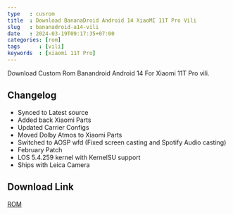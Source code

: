 ```yaml
---
type   : cusrom
title  : Download BananaDroid Android 14 XiaoMI 11T Pro Vili
slug   : bananadroid-a14-vili
date   : 2024-03-19T09:17:35+07:00
categories: [rom]
tags      : [vili]
keywords  : [xiaomi 11T Pro]
---
```


Download Custom Rom Banandroid Android 14 For Xiaomi 11T Pro vili.

## Changelog
- Synced to Latest source
- Added back Xiaomi Parts
- Updated Carrier Configs
- Moved Dolby Atmos to Xiaomi Parts
- Switched to AOSP wfd (Fixed screen casting and Spotify Audio casting)
- February Patch
- LOS 5.4.259 kernel with KernelSU support
- Ships with Leica Camera

## Download Link
[ROM](https://www.pling.com/p/2135259/)

